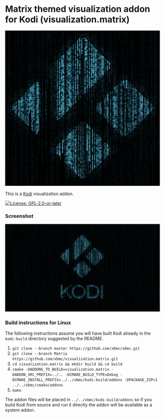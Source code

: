 # Matrix themed visualization addon for Kodi (visualization.matrix)

![icon](visualization.matrix/resources/icon.jpg)

This is a [Kodi](https://kodi.tv) visualization addon.

[![License: GPL-2.0-or-later](https://img.shields.io/badge/License-GPL%20v2+-blue.svg)](LICENSE.md)
<!--[![Build Status](https://travis-ci.org/xbmc/visualization.matrix.svg?branch=Matrix)](https://travis-ci.org/xbmc/visualization.matrix/branches)
[![Build Status](https://dev.azure.com/teamkodi/binary-addons/_apis/build/status/xbmc.visualization.matrix?branchName=Matrix)](https://dev.azure.com/teamkodi/binary-addons/_build/latest?definitionId=34&branchName=Matrix)
[![Build Status](https://ci.appveyor.com/api/projects/status/github/xbmc/visualization.matrix?branch=Matrix&svg=true)](https://ci.appveyor.com/project/xbmc/visualization-matrix?branch=Matrix)-->

### Screenshot


![fanart](visualization.matrix/resources/fanart.jpg)

### Build instructions for Linux

The following instructions assume you will have built Kodi already in the `kodi-build` directory 
suggested by the README.

1. `git clone --branch master https://github.com/xbmc/xbmc.git`
2. `git clone --branch Matrix https://github.com/xbmc/visualization.matrix.git`
3. `cd visualization.matrix && mkdir build && cd build`
4. `cmake -DADDONS_TO_BUILD=visualization.matrix -DADDON_SRC_PREFIX=../.. -DCMAKE_BUILD_TYPE=Debug -DCMAKE_INSTALL_PREFIX=../../xbmc/kodi-build/addons -DPACKAGE_ZIP=1 ../../xbmc/cmake/addons`
5. `make`

The addon files will be placed in `../../xbmc/kodi-build/addons` so if you build Kodi from source and run it directly 
the addon will be available as a system addon.
